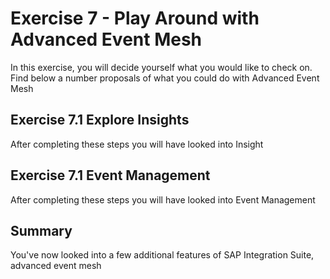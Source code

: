 # Exercise 7 - Play Around with Advanced Event Mesh

In this exercise, you will decide yourself what you would like to check on. Find below a number proposals of what you could do with Advanced Event Mesh

## Exercise 7.1 Explore Insights

After completing these steps you will have looked into Insight

## Exercise 7.1 Event Management

After completing these steps you will have looked into Event Management

## Summary

You've now looked into a few additional features of SAP Integration Suite, advanced event mesh




